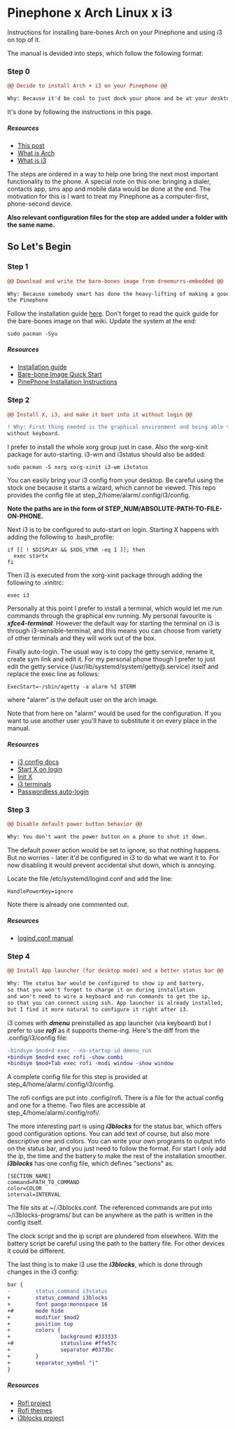 # Pinephone x Arch Linux x i3

Instructions for installing bare-bones Arch on your Pinephone and using i3 on top of it.

The manual is devided into steps, which follow the following format:
### Step 0
```diff
@@ Decide to install Arch + i3 on your Pinephone @@

Why: Because it'd be cool to just dock your phone and be at your desktop environment
```

It's done by following the instructions in this page.
##### Resources
- [This post](https://github.com/jedinja/pine-arch-i3)
- [What is Arch](https://en.wikipedia.org/wiki/Arch_Linux)
- [What is i3](https://en.wikipedia.org/wiki/I3_(window_manager))

The steps are ordered in a way to help one bring the next most important functionality to the phone. 
A special note on this one: bringing a dialer, contacts app, sms app and mobile data would be done at the end.
The motivation for this is I want to treat my Pinephone as a computer-first, phone-second device.

**Also relevant configuration files for the step are added under a folder with the same name.**

## So Let's Begin 

### Step 1
```diff
@@ Download and write the bare-bones image from dreemurrs-embedded @@

Why: Because somebody smart has done the heavy-lifting of making a good image for 
the Pinephone
```
Follow the installation guide [here](https://github.com/dreemurrs-embedded/Pine64-Arch/wiki/Installation-Guide).
Don't forget to read the quick guide for the bare-bones image on that wiki.
Update the system at the end:
```shell
sudo pacman -Syu
```

##### Resources
- [Installation guide](https://github.com/dreemurrs-embedded/Pine64-Arch/wiki/Installation-Guide)
- [Bare-bone Image Quick Start](https://github.com/dreemurrs-embedded/Pine64-Arch/wiki/Barebone-Image-Quick-Start)
- [PinePhone Installation Instructions](https://wiki.pine64.org/index.php/PinePhone_Installation_Instructions#Installation_to_eMMC_.28Optional.29)

### Step 2
```diff
@@ Install X, i3, and make it boot into it without login @@

! Why: First thing needed is the graphical environment and being able to get into it 
without keyboard.
```
I prefer to install the whole xorg group just in case. Also the xorg-xinit package for auto-starting. 
i3-wm and i3status should also be added:
```shell
sudo pacman -S xorg xorg-xinit i3-wm i3status
```
You can easily bring your i3 config from your desktop. 
Be careful using the stock one because it starts a wizard, which cannot be viewed.
This repo provides the config file at step_2/home/alarm/.config/i3/config. 

**Note the paths are in the form of STEP_NUM/ABSOLUTE-PATH-TO-FILE-ON-PHONE.**

Next i3 is to be configured to auto-start on login. Starting X happens with adding the following to .bash_profile:
```shell
if [[ ! $DISPLAY && $XDG_VTNR -eq 1 ]]; then
  exec startx
fi
```
Then i3 is executed from the xorg-xinit package through adding the following to .xinitrc:
```shell
exec i3
```
Personally at this point I prefer to install a terminal, which would let me run commands through the graphical env running.
My personal favourite is _**xfce4-terminal**_. However the default way for starting the terminal on i3 is through i3-sensible-terminal,
and this means you can choose from variety of other terminals and they will work out of the box.

Finally auto-login.
The usual way is to copy the getty service, rename it, create sym link and edit it. 
For my personal phone though I prefer to just edit the getty service (/usr/lib/systemd/system/getty@.service) itself
and replace the exec line as follows:
```shell
ExecStart=-/sbin/agetty -a alarm %I $TERM
```
where "alarm" is the default user on the arch image.

Note that from here on "alarm" would be used for the configuration. 
If you want to use another user you'll have to substitute it on every place in the manual. 

##### Resources
- [i3 config docs](https://i3wm.org/docs/userguide.html#configuring)
- [Start X on login](https://wiki.archlinux.org/title/Xinit#Autostart_X_at_login)
- [Init X](https://wiki.archlinux.org/title/Xinit#Configuration)
- [i3 terminals](https://man.archlinux.org/man/i3-sensible-terminal.1.en)
- [Passwordless auto-login](https://unix.stackexchange.com/questions/42359/how-can-i-autologin-to-desktop-with-systemd)

### Step 3
```diff
@@ Disable default power button behavior @@

Why: You don't want the power button on a phone to shut it down.
```
The default power action would be set to ignore, so that nothing happens. 
But no worries - later it'd be configured in i3 to do what we want it to.
For now disabling it would prevent accidental shut down, which is annoying.

Locate the file /etc/systemd/logind.conf and add the line:
```shell
HandlePowerKey=ignore
```
Note there is already one commented out.

##### Resources
- [logind.conf manual](https://man7.org/linux/man-pages/man5/logind.conf.5.html)

### Step 4
```diff
@@ Install App launcher (for desktop mode) and a better status bar @@

Why: The status bar would be configured to show ip and battery, 
so that you won't forget to charge it on during installation
and won't need to wire a keyboard and run commands to get the ip,
so that you can connect using ssh. App launcher is already installed,
but I find it more natural to configure it right after i3. 
```
i3 comes with _**dmenu**_ preinstalled as app launcher (via keyboard) but I prefer to use _**rofi**_ as it supports theme-ing.
Here's the diff from the .config/i3/config file:
```diff
-bindsym $mod+d exec --no-startup-id dmenu_run
+bindsym $mod+d exec rofi -show combi
+bindsym $mod+Tab exec rofi -modi window -show window
```
A complete config file for this step is provided at step_4/home/alarm/.config/i3/config.

The rofi configs are put into .config/rofi. There is a file for the actual config and one for a theme.
Two files are accessible at step_4/home/alarm/.config/rofi/. 

The more interesting part is using _**i3blocks**_ for the status bar, which offers good configuration options.
You can add text of course, but also more descriptive one and colors. 
You can write your own programs to output info on the status bar, and you just need to follow the format.
For start I only add the ip, the time and the battery to make the rest of the installation smoother.
_**i3blocks**_ has one config file, which defines "sections" as:
```shell
[SECTION_NAME]
command=PATH_TO_COMMAND
color=COLOR
interval=INTERVAL
```
The file sits at ~/.i3blocks.conf. 
The referenced commands are put into ~/i3blocks-programs/ but can be anywhere as the path is written in the config itself.

The clock script and the ip script are plundered from elsewhere. 
With the battery script be careful using the path to the battery file. 
For other devices it could be different.

The last thing is to make i3 use the _**i3blocks**_, which is done through changes in the i3 config:
```diff
bar {
-        status_command i3status
+        status_command i3blocks
+        font pango:monospace 16
+#       mode hide
+        modifier $mod2
+        position top
+        colors {
+                background #333333
+#               statusline #ffe57c
+                separator #0373bc
+        }
+        separator_symbol "|"
}
```

##### Resources
- [Rofi project](https://github.com/davatorium/rofi/wiki/Configuring-Rofi)
- [Rofi themes](https://github.com/davatorium/rofi/wiki/Themes)
- [i3blocks project](https://github.com/vivien/i3blocks)





